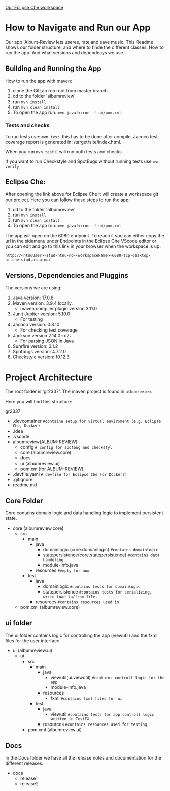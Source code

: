 [Our Eclipse Che workspace](https://che.stud.ntnu.no/#https://gitlab.stud.idi.ntnu.no/it1901/groups-2023/gr2337/gr2337?new)
# How to Navigate and Run our App
Our app 'Album-Review lets useres, rate and save music. 
This Readme shows our folder structure, and where to finde the different classes. How to run the app. And what versions and dependecys we use.

## Building and Running the App
How to run the app with maven:
1. clone the GitLab rep root from master branch
2. cd to the folder 'albumreview' 
3. run `mvn install`
4. run `mvn clean install`
5. To open the app run: `mvn javafx:run -f ui/pom.xml`



### Tests and checks
To run tests use: `mvn test`, this has to be done after compile. 
Jacoco test-coverage report is generated in: <modulename>/target/site/index.html.

When you run `mvn test` it will run both tests and checks.

If you want to run Checkstyle and SpotBugs without running tests use `mvn verify`

## Eclipse Che:
After opening the link above for Eclipse Che it will create a workspace git our project. 
Here you can follow these steps to run the app:

1. cd to the folder 'albumreview'
2. run `mvn install`
3. run `mvn clean install`
4. To open the app run: `mvn javafx:run -f ui/pom.xml`

The app will open on the 6080 endpoint. To reach it you can either copy the url in the sidemenu 
under Endpoints in the Eclipse Che VScode editor or you can edit and go to this link in your browser when
the workspace is up:

`http://<ntnuUser>-stud-ntnu-no-<workspaceName>-6080-tcp-desktop-ui.che.stud.ntnu.no/`

## Versions, Dependencies and Pluggins
The versions we are using:
1. Java version: 17.0.8
2. Maven version: 3.9.4 locally.
   - maven compiler plugin version 3.11.0
3. Junit Jupiter version: 5.10.0
    - For testing
4. Jacoco version: 0.8.10
    - For checking test coverage 
5. Jackson version 2.14.0-rc2:
   - For parsing JSON in Java
6. Surefire version: 3.1.2
7. Spotbugs version: 4.7.2.0
8. Checkstyle version: 10.12.3



# Project Architecture
The root folder is 'gr2337'. The maven project is found in `albumreview`.  

Here you will find this structure:

gr2337
- .devcontainer `#containe setup for virtual enviroment (e.g. Eclipse Che, Docker)`
- .idea
- .vscode
- albumreview(ALBUM-REVIEW)
  - config `# config for spotbug and checkstyl`
  - core (albumreview.core)
  - docs
  - ui (albumreview.ui)
  - pom.xml(for ALBUM-REVIEW)
- .devfile.yaml `# devfile for Eclipse Che (or Docker?)`
- .gitignore
- readme.md

## Core Folder
Core contains domain logic and data handling logic to implement persistent state. 

- core (albumreview.core)
  - src
    - main
      - java
        - domainlogic (core.domianlogic) `#contains domainlogic`
        - statepersistence(core.statepersistence) `#contains data handeling `
        - module-info.java
      - resources `#empty for now`
    - test
      - java
          - domainlogic `#contains tests for domainlogic`
          - statepersistence `#contains tests for serializing, write-load to/from file. `
      - resources `#contains resources used in `
  - pom.xml (albumreview.core)
  

## ui folder
The ui folder contains logic for controlling the app (viewutil) and the fxml files for the user interface.

- ui (albumreview.ui)
  - ui
    - src
        - main
            - java
                - viewutil(ui.viewutil) `#contains controll logic for the app`
                - module-info.java
            - resources
              - fxml `#contains fxml files for ui`
        - test
            - java
                - viewutil `#contains tests for app controll logic written in TestFX`
            - resources `#contains resources used for testing `
    - pom.xml (albumreview.ui)

## Docs
In the Docs folder we have all the release notes and documentation for the different releases. 
- docs
    - release1
    - release2